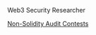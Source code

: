 Web3 Security Researcher

[Non-Solidity Audit Contests](https://meowing-earth-cff.notion.site/Non-Solidity-Audit-Contests-91793eda7a1d45738c394eb9375114b4?pvs=74)
